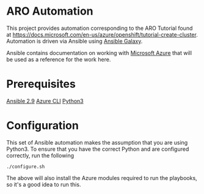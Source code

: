 # ARO Automation

This project provides automation corresponding to the ARO Tutorial found at https://docs.microsoft.com/en-us/azure/openshift/tutorial-create-cluster.  Automation is driven via Ansible using [Ansible Galaxy](https://galaxy.ansible.com/).

Ansible contains documentation on working with [Microsoft Azure](https://docs.ansible.com/ansible/2.9/scenario_guides/guide_azure.html) that will be used as a reference for the work here.

# Prerequisites

[Ansible 2.9](https://docs.ansible.com/ansible/2.9/installation_guide/intro_installation.html)
[Azure CLI](https://docs.microsoft.com/en-us/cli/azure/install-azure-cli)
[Python3](https://www.python.org/downloads/)

# Configuration
This set of Ansible automation makes the assumption that you are using Python3.  To ensure that you have the correct Python and are configured correctly, run the following

`./configure.sh`

The above will also install the Azure modules required to run the playbooks, so it's a good idea to run this.